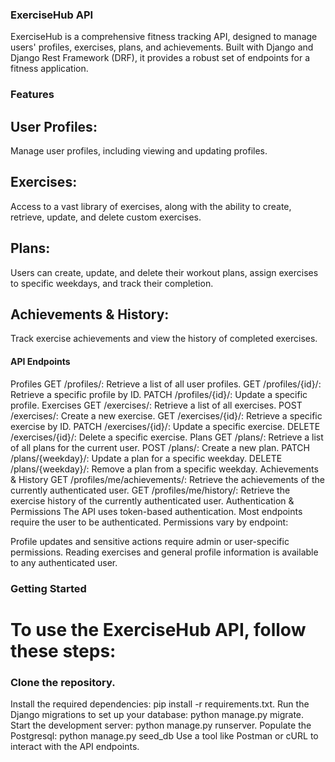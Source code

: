 ### ExerciseHub API
ExerciseHub is a comprehensive fitness tracking API, designed to manage users' profiles, exercises, plans, and achievements. Built with Django and Django Rest Framework (DRF), it provides a robust set of endpoints for a fitness application.

### Features

## User Profiles: 
Manage user profiles, including viewing and updating profiles.

## Exercises:
Access to a vast library of exercises, along with the ability to create, retrieve, update, and delete custom exercises.

## Plans:
Users can create, update, and delete their workout plans, assign exercises to specific weekdays, and track their completion.

## Achievements & History: 
Track exercise achievements and view the history of completed exercises.


#### API Endpoints
Profiles
GET /profiles/: Retrieve a list of all user profiles.
GET /profiles/{id}/: Retrieve a specific profile by ID.
PATCH /profiles/{id}/: Update a specific profile.
Exercises
GET /exercises/: Retrieve a list of all exercises.
POST /exercises/: Create a new exercise.
GET /exercises/{id}/: Retrieve a specific exercise by ID.
PATCH /exercises/{id}/: Update a specific exercise.
DELETE /exercises/{id}/: Delete a specific exercise.
Plans
GET /plans/: Retrieve a list of all plans for the current user.
POST /plans/: Create a new plan.
PATCH /plans/{weekday}/: Update a plan for a specific weekday.
DELETE /plans/{weekday}/: Remove a plan from a specific weekday.
Achievements & History
GET /profiles/me/achievements/: Retrieve the achievements of the currently authenticated user.
GET /profiles/me/history/: Retrieve the exercise history of the currently authenticated user.
Authentication & Permissions
The API uses token-based authentication. Most endpoints require the user to be authenticated. Permissions vary by endpoint:

Profile updates and sensitive actions require admin or user-specific permissions.
Reading exercises and general profile information is available to any authenticated user.
### Getting Started
# To use the ExerciseHub API, follow these steps:

### Clone the repository.
Install the required dependencies: pip install -r requirements.txt.
Run the Django migrations to set up your database: python manage.py migrate.
Start the development server: python manage.py runserver.
Populate the Postgresql: python manage.py seed_db
Use a tool like Postman or cURL to interact with the API endpoints.
